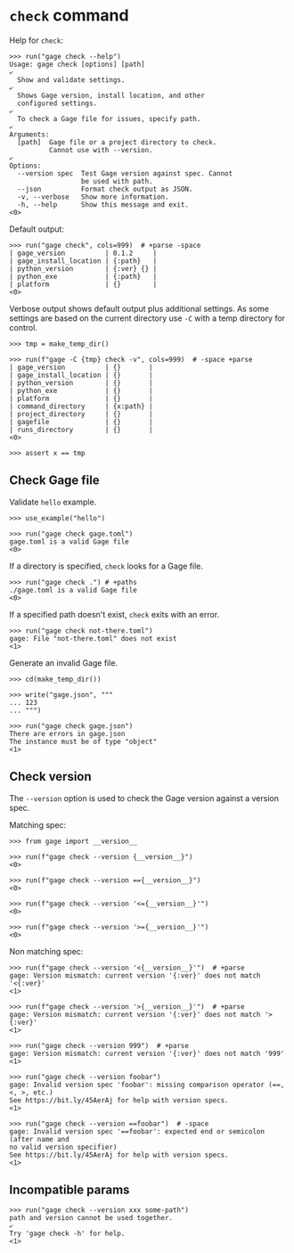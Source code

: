 # `check` command

Help for `check`:

    >>> run("gage check --help")
    Usage: gage check [options] [path]
    ⤶
      Show and validate settings.
    ⤶
      Shows Gage version, install location, and other
      configured settings.
    ⤶
      To check a Gage file for issues, specify path.
    ⤶
    Arguments:
      [path]  Gage file or a project directory to check.
              Cannot use with --version.
    ⤶
    Options:
      --version spec  Test Gage version against spec. Cannot
                      be used with path.
      --json          Format check output as JSON.
      -v, --verbose   Show more information.
      -h, --help      Show this message and exit.
    <0>

Default output:

    >>> run("gage check", cols=999)  # +parse -space
    | gage_version          | 0.1.2     |
    | gage_install_location | {:path}   |
    | python_version        | {:ver} {} |
    | python_exe            | {:path}   |
    | platform              | {}        |
    <0>

Verbose output shows default output plus additional settings. As some
settings are based on the current directory use `-C` with a temp
directory for control.

    >>> tmp = make_temp_dir()

    >>> run(f"gage -C {tmp} check -v", cols=999)  # -space +parse
    | gage_version          | {}       |
    | gage_install_location | {}       |
    | python_version        | {}       |
    | python_exe            | {}       |
    | platform              | {}       |
    | command_directory     | {x:path} |
    | project_directory     | {}       |
    | gagefile              | {}       |
    | runs_directory        | {}       |
    <0>

    >>> assert x == tmp

## Check Gage file

Validate `hello` example.

    >>> use_example("hello")

    >>> run("gage check gage.toml")
    gage.toml is a valid Gage file
    <0>

If a directory is specified, `check` looks for a Gage file.

    >>> run("gage check .") # +paths
    ./gage.toml is a valid Gage file
    <0>

If a specified path doesn't exist, `check` exits with an error.

    >>> run("gage check not-there.toml")
    gage: File "not-there.toml" does not exist
    <1>

Generate an invalid Gage file.

    >>> cd(make_temp_dir())

    >>> write("gage.json", """
    ... 123
    ... """)

    >>> run("gage check gage.json")
    There are errors in gage.json
    The instance must be of type "object"
    <1>

## Check version

The `--version` option is used to check the Gage version against a
version spec.

Matching spec:

    >>> from gage import __version__

    >>> run(f"gage check --version {__version__}")
    <0>

    >>> run(f"gage check --version =={__version__}")
    <0>

    >>> run(f"gage check --version '<={__version__}'")
    <0>

    >>> run(f"gage check --version '>={__version__}'")
    <0>

Non matching spec:

    >>> run(f"gage check --version '<{__version__}'")  # +parse
    gage: Version mismatch: current version '{:ver}' does not match '<{:ver}'
    <1>

    >>> run(f"gage check --version '>{__version__}'")  # +parse
    gage: Version mismatch: current version '{:ver}' does not match '>{:ver}'
    <1>

    >>> run("gage check --version 999")  # +parse
    gage: Version mismatch: current version '{:ver}' does not match '999'
    <1>

    >>> run("gage check --version foobar")
    gage: Invalid version spec 'foobar': missing comparison operator (==, <, >, etc.)
    See https://bit.ly/45AerAj for help with version specs.
    <1>

    >>> run("gage check --version ==foobar")  # -space
    gage: Invalid version spec '==foobar': expected end or semicolon (after name and
    no valid version specifier)
    See https://bit.ly/45AerAj for help with version specs.
    <1>

## Incompatible params

    >>> run("gage check --version xxx some-path")
    path and version cannot be used together.
    ⤶
    Try 'gage check -h' for help.
    <1>
